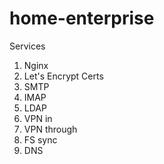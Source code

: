 # home-enterprise

Services
1. Nginx
1. Let's Encrypt Certs
1. SMTP
1. IMAP
1. LDAP
1. VPN in
1. VPN through
1. FS sync
1. DNS

